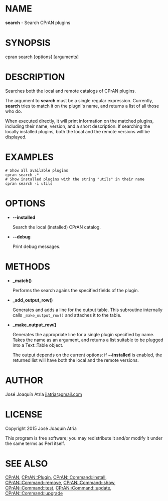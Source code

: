 # NAME

**search** - Search CPrAN plugins

# SYNOPSIS

cpran search \[options\] \[arguments\]

# DESCRIPTION

Searches both the local and remote catalogs of CPrAN plugins.

The argument to **search** must be a single regular expression. Currently,
**search** tries to match it on the plugni's name, and returns a list of all
those who do.

When executed directly, it will print information on the matched plugins,
including their name, version, and a short description. If searching the locally
installed plugins, both the local and the remote versions will be displayed.

# EXAMPLES

    # Show all available plugins
    cpran search .*
    # Show installed plugins with the string "utils" in their name
    cpran search -i utils

# OPTIONS

- **--installed**

    Search the local (installed) CPrAN catalog.

- **--debug**

    Print debug messages.

# METHODS

- **\_match()**

    Performs the search agains the specified fields of the plugin.

- **\_add\_output\_row()**

    Generates and adds a line for the output table. This subroutine internally calls
    `_make_output_row()` and attaches it to the table.

- **\_make\_output\_row()**

    Generates the appropriate line for a single plugin specified by name. Takes the
    name as an argument, and returns a list suitable to be plugged into a
    Text::Table object.

    The output depends on the current options: if **--installed** is enabled, the
    returned list will have both the local and the remote versions.

# AUTHOR

José Joaquín Atria <jjatria@gmail.com>

# LICENSE

Copyright 2015 José Joaquín Atria

This program is free software; you may redistribute it and/or modify it under
the same terms as Perl itself.

# SEE ALSO

[CPrAN](cpran),
[CPrAN::Plugin](plugin),
[CPrAN::Command::install](install),
[CPrAN::Command::remove](remove),
[CPrAN::Command::show](show),
[CPrAN::Command::test](test),
[CPrAN::Command::update](update),
[CPrAN::Command::upgrade](upgrade)
